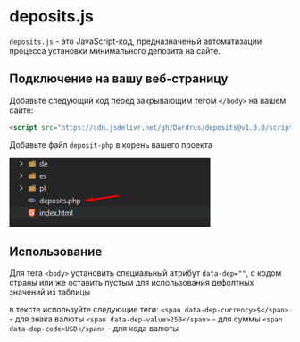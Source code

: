 # deposits.js

`deposits.js` - это JavaScript-код, предназначеный автоматизации процесса установки минимального депозита на сайте.

## Подключение на вашу веб-страницу

Добавьте следующий код перед закрывающим тегом `</body>` на вашем сайте:

```html
<script src="https://cdn.jsdelivr.net/gh/Dardrus/deposits@v1.0.0/script.js"></script>
```
Добавьте файл `deposit-php` в корень вашего проекта

![deposit php](images/deposit-php.png)

## Использование

Для тега `<body>` установить специальный атрибут `data-dep=""`, с кодом страны или же оставить пустым для использования дефолтных значений из таблицы

в тексте используйте следующие теги:
`<span data-dep-currency>$</span>` - для знака валюты
`<span data-dep-value>250</span>` - для суммы 
`<span data-dep-code>USD</span>` - для кода валюты
